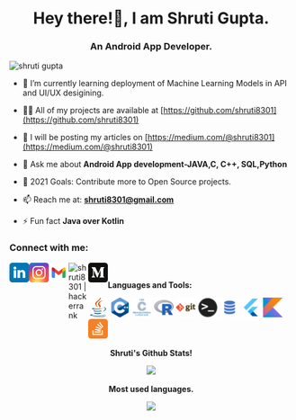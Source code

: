 <h1 align="center">Hey there!👋, I am Shruti Gupta.</h1>
<h3 align="center">An Android App Developer.</h3>
<p align="left"> <img src="https://komarev.com/ghpvc/?username=shruti8301" alt="shruti gupta" /> </p>


- 🌱 I’m currently learning deployment of Machine Learning Models in API and UI/UX desigining.

- 👨‍💻 All of my projects are available at [https://github.com/shruti8301](https://github.com/shruti8301)

- 📝 I will be posting my articles on [https://medium.com/@shruti8301](https://medium.com/@shruti8301)

- 💬 Ask me about **Android App development-JAVA,C, C++, SQL,Python**

- 🥅 2021 Goals: Contribute more to Open Source projects.

- 📫 Reach me at: **shruti8301@gmail.com**

- ⚡ Fun fact **Java over Kotlin**

### Connect with me:

[<img align="left" alt="shruti801 | LinkedIn" width="35px" src="https://github.com/edent/SuperTinyIcons/blob/master/images/svg/linkedin.svg" />](https://www.linkedin.com/in/shruti-gupta-bb96701a8/)
[<img align="left" alt="shruti8301 | Instagram" width="35px" src="https://github.com/edent/SuperTinyIcons/blob/master/images/svg/instagram.svg" />](https://www.instagram.com/shrutiiii_guptaaa/)
[<img align="left" alt="shruti8301| Gmail" width="35px" src="https://github.com/edent/SuperTinyIcons/blob/master/images/svg/gmail.svg" />](mailto:shruti8301@gmail.com)
[<img align="left" alt="shruti8301 | hackerrank" width="35px" src="https://cdn.jsdelivr.net/npm/simple-icons@v3/icons/hackerrank.svg" />](https://www.hackerrank.com/shruti_8301)
[<img align="left" alt="shruti8301 | Medium" width="35px" src="https://github.com/edent/SuperTinyIcons/blob/master/images/svg/medium.svg" />](https://medium.com/@shruti8301)
<br/>

**Languages and Tools:**

<code><img height="35" src="https://raw.githubusercontent.com/github/explore/80688e429a7d4ef2fca1e82350fe8e3517d3494d/topics/java/java.png"></code>
<code><img height="35" src="https://raw.githubusercontent.com/github/explore/80688e429a7d4ef2fca1e82350fe8e3517d3494d/topics/cpp/cpp.png"></code>
<code><img height="35" src="https://raw.githubusercontent.com/github/explore/80688e429a7d4ef2fca1e82350fe8e3517d3494d/topics/c/c.png"></code>
<code><img height="35" src="https://raw.githubusercontent.com/github/explore/80688e429a7d4ef2fca1e82350fe8e3517d3494d/topics/r/r.png"></code>
<code><img height="35" src="https://raw.githubusercontent.com/github/explore/80688e429a7d4ef2fca1e82350fe8e3517d3494d/topics/git/git.png"></code>
<code><img height="35" src="https://raw.githubusercontent.com/github/explore/80688e429a7d4ef2fca1e82350fe8e3517d3494d/topics/terminal/terminal.png"></code>
<code><img height="35" src="https://raw.githubusercontent.com/github/explore/80688e429a7d4ef2fca1e82350fe8e3517d3494d/topics/sql/sql.png"></code>
<code><img height="35" src="https://raw.githubusercontent.com/github/explore/80688e429a7d4ef2fca1e82350fe8e3517d3494d/topics/flutter/flutter.png"></code>
<code><img height="35" src="https://raw.githubusercontent.com/github/explore/80688e429a7d4ef2fca1e82350fe8e3517d3494d/topics/kotlin/kotlin.png"></code>
<code><img height="35" src="https://github.com/edent/SuperTinyIcons/blob/master/images/svg/stackoverflow.svg"></code>
<p align="center"><b>Shruti's Github Stats!</b></p>
<p align="center"><img src="https://github-readme-stats.vercel.app/api?username=shruti8301&&show_icons=true&hide_border=false&title_color=ffffff&text_color=daf7dc&icon_color=bb2acf&bg_color=191919"></p>
<p align="center"><b>Most used languages.</b></p>
<p align="center"><img src="https://github-readme-stats.vercel.app/api/top-langs/?username=shruti8301&layout=compact&hide_border=false&title_color=ffffff&text_color=daf7dc&icon_color=bb2acf&bg_color=191919">
